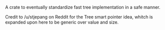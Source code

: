 A crate to eventually standardize fast tree implementation in a safe manner.

Credit to /u/stjepang on Reddit for the Tree smart pointer idea, whitch is expanded upon here to be generic over value and size.

